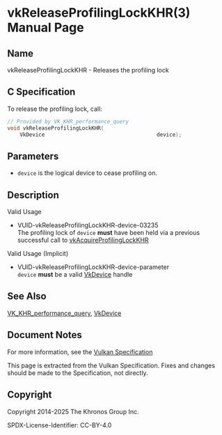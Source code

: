 # vkReleaseProfilingLockKHR(3) Manual Page

## Name

vkReleaseProfilingLockKHR - Releases the profiling lock



## [](#_c_specification)C Specification

To release the profiling lock, call:

```c++
// Provided by VK_KHR_performance_query
void vkReleaseProfilingLockKHR(
    VkDevice                                    device);
```

## [](#_parameters)Parameters

- `device` is the logical device to cease profiling on.

## [](#_description)Description

Valid Usage

- [](#VUID-vkReleaseProfilingLockKHR-device-03235)VUID-vkReleaseProfilingLockKHR-device-03235  
  The profiling lock of `device` **must** have been held via a previous successful call to [vkAcquireProfilingLockKHR](https://registry.khronos.org/vulkan/specs/latest/man/html/vkAcquireProfilingLockKHR.html)

Valid Usage (Implicit)

- [](#VUID-vkReleaseProfilingLockKHR-device-parameter)VUID-vkReleaseProfilingLockKHR-device-parameter  
  `device` **must** be a valid [VkDevice](https://registry.khronos.org/vulkan/specs/latest/man/html/VkDevice.html) handle

## [](#_see_also)See Also

[VK\_KHR\_performance\_query](https://registry.khronos.org/vulkan/specs/latest/man/html/VK_KHR_performance_query.html), [VkDevice](https://registry.khronos.org/vulkan/specs/latest/man/html/VkDevice.html)

## [](#_document_notes)Document Notes

For more information, see the [Vulkan Specification](https://registry.khronos.org/vulkan/specs/latest/html/vkspec.html#vkReleaseProfilingLockKHR)

This page is extracted from the Vulkan Specification. Fixes and changes should be made to the Specification, not directly.

## [](#_copyright)Copyright

Copyright 2014-2025 The Khronos Group Inc.

SPDX-License-Identifier: CC-BY-4.0